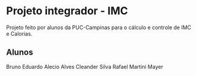 # Projeto integrador - IMC

Projeto feito por alunos da PUC-Campinas para o cálculo e controle de IMC e Calorias.

## Alunos

Bruno Eduardo Alecio Alves 
Cleander Silva
Rafael Martini Mayer
